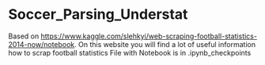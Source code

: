 # Soccer_Parsing_Understat
Based on https://www.kaggle.com/slehkyi/web-scraping-football-statistics-2014-now/notebook. On this website you will find a lot of useful information how to scrap football statistics
File with Notebook is in .ipynb_checkpoints
